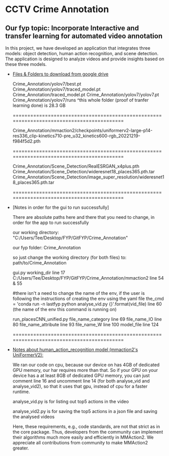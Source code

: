 # CCTV Crime Annotation
## Our fyp topic: Incorporate Interactive and transfer learning for automated video annotation

In this project, we have developed an application that integrates three models: object detection, human action recognition, and scene detection. The application is designed to analyze videos and provide insights based on these three models.

- [Files & Folders to download from google drive]()

  Crime_Annotation/yolov7/best.pt
  Crime_Annotation/yolov7/traced_model.pt
  Crime_Annotation/traced_model.pt
  Crime_Annotation/yolov7/yolov7.pt
  Crime_Annotation/yolov7/runs
  ^this whole folder (proof of tranfer learning done) is 28.3 GB

  =========================================================================================

  Crime_Annotation/mmaction2/checkpoints/uniformerv2-large-p14-res336_clip-kinetics710-pre_u32_kinetics600-rgb_20221219-f984f5d2.pth

  =========================================================================================
  
  Crime_Annotation/Scene_Detection/RealESRGAN_x4plus.pth
  Crime_Annotation/Scene_Detection/wideresnet18_places365.pth.tar
  Crime_Annotation/Scene_Detection/image_super_resolution/wideresnet18_places365.pth.tar

  =========================================================================================

- [Notes in order for the gui to run successfully]

  There are absolute paths here and there that you need to change, in order for the app to run successfully

  our working directory: "C:/Users/Tee/Desktop/FYP/GitFYP/Crime_Annotation"

  our fyp folder:
  Crime_Annotation

  so just change the working directory (for both files) to:
  path/to/Crime_Annotation


  gui.py
  working_dir line 17 
  C:/Users/Tee/Desktop/FYP/GitFYP/Crime_Annotation/mmaction2 line 54 & 55

  #there isn't a need to change the name of the env, if the user is following the instructions of creating the env using the yaml file
  the_cmd = 'conda run -n lastfyp python analyse_vid.py {}'.format(vid_file) line 60 (the name of the env this command is running on)


  run_placesCNN_unified.py
  file_name_category line 69
  file_name_IO line 80
  file_name_attribute line 93
  file_name_W line 100
  model_file line 124

  =========================================================================================

- [Notes about human_action_recognition model (mmaction2's UniFormerV2):
](https://github.com/open-mmlab/mmaction2/blob/main/configs/recognition/uniformerv2/README.md)

  We ran our code on cpu, because our device on has 4GB of dedicated GPU memory, our har requires more than that. So if your GPU on your device has a at least 8GB of dedicated GPU memory, you can just comment line 16 and uncomment line 14 (for both analyse_vid and analyse_vid2), so that it uses that gpu, instead of cpu for a faster runtime.

  analyse_vid.py is for listing out top5 actions in the video

  analyse_vid2.py is for saving the top5 actions in a json file and saving the analysed videos



  Here, these requirements, e.g., code standards, are not that strict as in the core package. Thus, developers from the community can implement their algorithms much more easily and efficiently in MMAction2. We appreciate all contributions from community to make MMAction2 greater.
